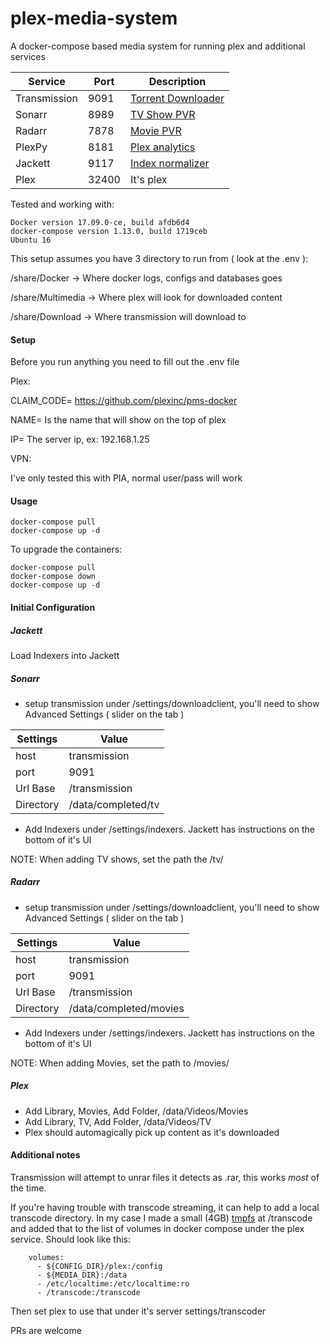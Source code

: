# plex-media-system
A docker-compose based media system for running plex and additional services 

| Service      | Port  | Description        |
| ------------ | ----- | ------------------ |
| Transmission | 9091  | [Torrent Downloader](https://github.com/transmission/transmission) |
| Sonarr       | 8989  | [TV Show PVR](https://github.com/Sonarr/Sonarr)       |
| Radarr       | 7878  | [Movie PVR](https://github.com/Radarr/Radarr)          |
| PlexPy       | 8181  | [Plex analytics](https://github.com/JonnyWong16/plexpy)     |
| Jackett      | 9117  | [Index normalizer](https://github.com/Jackett/Jackett)   |
| Plex         | 32400 | It's plex          |

Tested and working with:
```
Docker version 17.09.0-ce, build afdb6d4
docker-compose version 1.13.0, build 1719ceb
Ubuntu 16
```


This setup assumes you have 3 directory to run from ( look at the .env ):

/share/Docker -> Where docker logs, configs and databases goes

/share/Multimedia -> Where plex will look for downloaded content

/share/Download -> Where transmission will download to 


#### Setup
Before you run anything you need to fill out the .env file

Plex:

CLAIM_CODE= https://github.com/plexinc/pms-docker

NAME= Is the name that will show on the top of plex

IP= The server ip, ex: 192.168.1.25

VPN:

I've only tested this with PIA, normal user/pass will work


#### Usage
```
docker-compose pull
docker-compose up -d
```
To upgrade the containers:
```
docker-compose pull
docker-compose down
docker-compose up -d
```


#### Initial Configuration

##### Jackett
Load Indexers into Jackett

##### Sonarr
- setup transmission under /settings/downloadclient, you'll need to show Advanced Settings ( slider on the tab )

| Settings  | Value              |
| --------  | ------------------ |
| host      | transmission       |
| port      | 9091               |
| Url Base  | /transmission      |
| Directory | /data/completed/tv |

- Add Indexers under /settings/indexers. Jackett has instructions on the bottom of it's UI

NOTE: When adding TV shows, set the path the /tv/

##### Radarr
- setup transmission under /settings/downloadclient, you'll need to show Advanced Settings ( slider on the tab )

| Settings  | Value                  |
| --------  | ---------------------- |
| host      | transmission           |
| port      | 9091                   |
| Url Base  | /transmission          |
| Directory | /data/completed/movies |

- Add Indexers under /settings/indexers. Jackett has instructions on the bottom of it's UI

NOTE: When adding Movies, set the path to /movies/

##### Plex
- Add Library, Movies, Add Folder, /data/Videos/Movies
- Add Library, TV, Add Folder, /data/Videos/TV
- Plex should automagically pick up content as it's downloaded



#### Additional notes
Transmission will attempt to unrar files it detects as .rar, this works *most* of the time.

If you're having trouble with transcode streaming, it can help to add a local transcode directory. In my case I made a small (4GB) [tmpfs](https://www.jamescoyle.net/how-to/943-create-a-ram-disk-in-linux) at /transcode and added that to the list of volumes in docker compose under the plex service. Should look like this:
```
	volumes:
      - ${CONFIG_DIR}/plex:/config
      - ${MEDIA_DIR}:/data
      - /etc/localtime:/etc/localtime:ro
      - /transcode:/transcode 
```
Then set plex to use that under it's server settings/transcoder

PRs are welcome